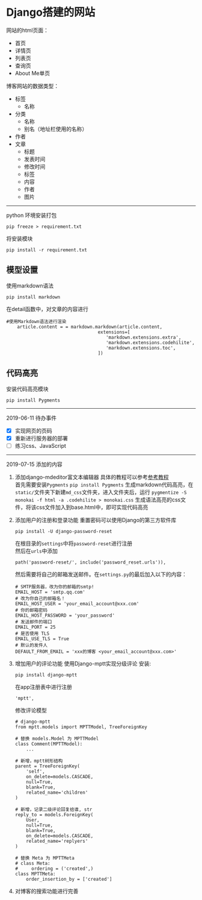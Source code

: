 # Django搭建的网站 #

网站的html页面：
* 首页
* 详情页
* 列表页
* 查询页
* About Me单页

博客网站的数据类型：
* 标签
  * 名称
* 分类
  * 名称
  * 别名（地址栏使用的名称）
* 作者
* 文章
  * 标题
  * 发表时间
  * 修改时间
  * 标签
  * 内容
  * 作者
  * 图片

----

python 环境安装打包
```
pip freeze > requirement.txt
```
将安装模块
```
pip install -r requirement.txt
```


## 模型设置
使用markdown语法
```
pip install markdown
```
在detail函数中，对文章的内容进行
```
#使用Markdown语法进行渲染
    article.content = = markdown.markdown(article.content,
                                  extensions=[
                                     'markdown.extensions.extra',
                                     'markdown.extensions.codehilite',
                                     'markdown.extensions.toc',
                                  ])
```
## 代码高亮
安装代码高亮模块
```
pip install Pygments
```

------
2019-06-11 待办事件
* [x] 实现网页的页码
* [x] 重新进行服务器的部署
* [ ] 练习css、JavaScript

---
2019-07-15 添加的内容   
  1.  添加django-mdeditor富文本编辑器 
     具体的教程可以参考[参考教程](https://juejin.im/post/5a9d00c2f265da238e0d3a54)     
     首先需要安装`Pygments`
     ```
         pip install Pygments
     ```
     生成markdown代码高亮，在`static/`文件夹下新建`md_css`文件夹，进入文件夹后，运行
     ```
         pygmentize -S monokai -f html -a .codehilite > monokai.css
     ```
     生成语法高亮的css文件，将该css文件加入到base.html中，即可实现代码高亮

  2. 添加用户的注册和登录功能
        重置密码可以使用Django的第三方软件库
        ```
        pip install -U django-password-reset
        ```
        在根目录的`settings`中将`password-reset`进行注册        
        然后在`urls`中添加
        ```
        path('password-reset/', include('password_reset.urls')),
        ```
        然后需要将自己的邮箱发送邮件。在`settings.py`的最后加入以下的内容：
        ```
        # SMTP服务器，改为你的邮箱的smtp!
        EMAIL_HOST = 'smtp.qq.com'
        # 改为你自己的邮箱名！
        EMAIL_HOST_USER = 'your_email_account@xxx.com'
        # 你的邮箱密码
        EMAIL_HOST_PASSWORD = 'your_password'
        # 发送邮件的端口
        EMAIL_PORT = 25
        # 是否使用 TLS
        EMAIL_USE_TLS = True
        # 默认的发件人
        DEFAULT_FROM_EMAIL = 'xxx的博客 <your_email_account@xxx.com>'
        ```




  3. 增加用户的评论功能
        使用Django-mptt实现分级评论
        安装:
        ```
        pip install django-mptt
        ```
        在app注册表中进行注册
        ```
        'mptt',
        ```
        修改评论模型
        ```
        # django-mptt
        from mptt.models import MPTTModel, TreeForeignKey

        # 替换 models.Model 为 MPTTModel
        class Comment(MPTTModel):
            ...

     # 新增，mptt树形结构
        parent = TreeForeignKey(
            'self',
            on_delete=models.CASCADE,
            null=True,
            blank=True,
            related_name='children'
        )

        # 新增，记录二级评论回复给谁, str
        reply_to = models.ForeignKey(
            User,
            null=True,
            blank=True,
            on_delete=models.CASCADE,
            related_name='replyers'
        )

        # 替换 Meta 为 MPTTMeta
        # class Meta:
        #     ordering = ('created',)
        class MPTTMeta:
            order_insertion_by = ['created']
   
        ```
  4. 对博客的搜索功能进行完善


